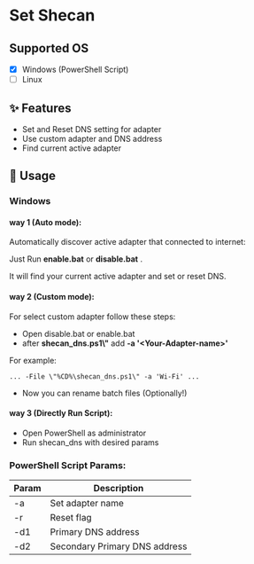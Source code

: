 # Set Shecan

## Supported OS

- [x] Windows (PowerShell Script)
- [ ] Linux

## ✨ Features

- Set and Reset DNS setting for adapter
- Use custom adapter and DNS address
- Find current active adapter

## 🔨 Usage

### Windows

#### way 1 (Auto mode):

Automatically discover active adapter that connected to internet:

Just Run **enable.bat** or **disable.bat** .

It will find your current active adapter and set or reset DNS.

#### way 2 (Custom mode):

For select custom adapter follow these steps:

- Open disable.bat or enable.bat
- after **shecan_dns.ps1\\"** add **-a \'<Your-Adapter-name\>'**

For example:

    ... -File \"%CD%\shecan_dns.ps1\" -a 'Wi-Fi' ...

- Now you can rename batch files (Optionally!)

#### way 3 (Directly Run Script):

- Open PowerShell as administrator
- Run shecan_dns with desired params

### PowerShell Script Params:

| Param | Description |
|--|--|
| -a | Set adapter name |
| -r | Reset flag |
| -d1 | Primary DNS address |
| -d2 | Secondary Primary DNS address |